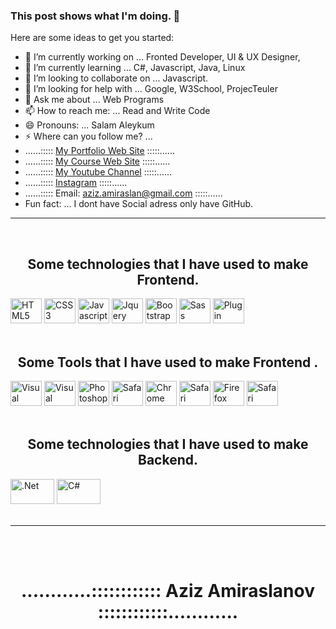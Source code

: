 ###  This post shows what I'm doing.  👋



Here are some ideas to get you started:

- 🔭 I’m currently working on ... Fronted Developer, UI & UX Designer, 
- 🌱 I’m currently learning ... C#, Javascript, Java, Linux
- 👯 I’m looking to collaborate on ... Javascript.
- 🤔 I’m looking for help with ... Google, W3School, ProjecTeuler
- 💬 Ask me about ... Web Programs
- 📫 How to reach me: ... Read and Write Code
- 😄 Pronouns: ... Salam Aleykum
- ⚡ Where can you follow me? ... 
- ......::::: <a href="https://az-teacher.com/aziz-amiraslanov/index.html" target="_blank">My Portfolio Web Site</a> :::::......
- ......::::: <a href="[https://az-teacher.com/aziz-amiraslanov/index.html](https://az-teacher.com)" target="_blank">My Course Web Site</a> :::::......
- ......::::: <a href="https://www.youtube.com/azteacher" target="_blank">My Youtube Channel</a> :::::......
- ......::::: <a href="https://www.instagram.com/aziz_eziko/" target="_blank">Instagram</a> :::::......
- ......::::: <label>Email: aziz.amiraslan@gmail.com</label> :::::......
-  Fun fact: ... I dont have Social adress only have GitHub.


<hr>
<br>


<div>
<h2 align="center">Some technologies that I have used to make Frontend.</h2>
<img src="https://upload.wikimedia.org/wikipedia/commons/thumb/6/61/HTML5_logo_and_wordmark.svg/512px-HTML5_logo_and_wordmark.svg.png" alt="HTML5" width="50" height="40">
  <img src="https://cdn.iconscout.com/icon/free/png-512/css3-8-1175200.png" alt="CSS3" width="50" height="40">
<img src="https://upload.wikimedia.org/wikipedia/commons/d/d4/Javascript-shield.svg" alt="Javascript" width="50" height="40">
<img src="https://e7.pngegg.com/pngimages/265/442/png-clipart-jquery-ui-javascript-web-browser-pasargad-text-trademark.png" alt="Jquery" width="50" height="40">
  <img src="https://cdn.iconscout.com/icon/free/png-512/bootstrap-6-1175203.png" alt="Bootstrap" width="50" height="40">
  <img src="https://cdn.iconscout.com/icon/free/png-512/sass-226054.png" alt="Sass" width="50" height="40">
  <img src="https://cdn0.iconfinder.com/data/icons/zondicons/20/plugin-512.png" alt="Plugin" width="50" height="40">  
</div>
<br>







<div>
<h2 align="center">Some Tools that I have used to make Frontend .</h2>
  <img src="https://upload.wikimedia.org/wikipedia/commons/2/2d/Visual_Studio_Code_1.18_icon.svg" alt="Visual Studio Code" width="50" height="40">
  <img src="https://icons.iconarchive.com/icons/papirus-team/papirus-apps/512/visual-studio-code-icon.png" alt="Visual Studio Code Mobile" width="50" height="40">
  <img src="https://upload.wikimedia.org/wikipedia/commons/a/af/Adobe_Photoshop_CC_icon.svg" alt="Photoshop" width="50" height="40">
   <img src="https://upload.wikimedia.org/wikipedia/commons/thumb/c/c2/Adobe_XD_CC_icon.svg/2101px-Adobe_XD_CC_icon.svg.png" alt="Safari" width="50" height="40">
  <img src="https://icons.iconarchive.com/icons/franksouza183/fs/512/Apps-google-chrome-icon.png" alt="Chrome" width="50" height="40">
  <img src="https://pngimg.com/uploads/ie_logo/ie_logo_PNG30.png" alt="Safari" width="50" height="40">
  <img src="https://upload.wikimedia.org/wikipedia/commons/thumb/7/76/Mozilla_Firefox_logo_2013.svg/967px-Mozilla_Firefox_logo_2013.svg.png" alt="Firefox" width="50" height="40">
     <img src="https://upload.wikimedia.org/wikipedia/commons/thumb/5/52/Safari_browser_logo.svg/1028px-Safari_browser_logo.svg.png" alt="Safari" width="50" height="40">
</div>
<br>


<div>
<h2 align="center">Some technologies that I have used to make Backend.</h2>
  <img src="https://startupvadisi.com/wp-content/uploads/2020/05/1MfOHvI5b1XZKYTXIAKY7PQ-960x512.png" alt=".Net" width="70" height="40">
    <img src="https://sanalkurs.net/uploads/tutorial/images/1453224503.png" alt="C#" width="70" height="40">
  
</div>

<br>

<hr>
<br>
<br>

<h1 align="center">............:::::::::::: Aziz Amiraslanov ::::::::::::............</h1>

